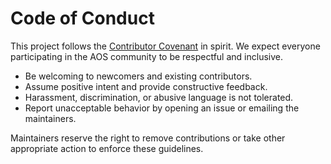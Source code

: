 # Code of Conduct

This project follows the [Contributor Covenant](https://www.contributor-covenant.org/) in spirit. We expect everyone participating in the AOS community to be respectful and inclusive.

* Be welcoming to newcomers and existing contributors.
* Assume positive intent and provide constructive feedback.
* Harassment, discrimination, or abusive language is not tolerated.
* Report unacceptable behavior by opening an issue or emailing the maintainers.

Maintainers reserve the right to remove contributions or take other appropriate action to enforce these guidelines.
